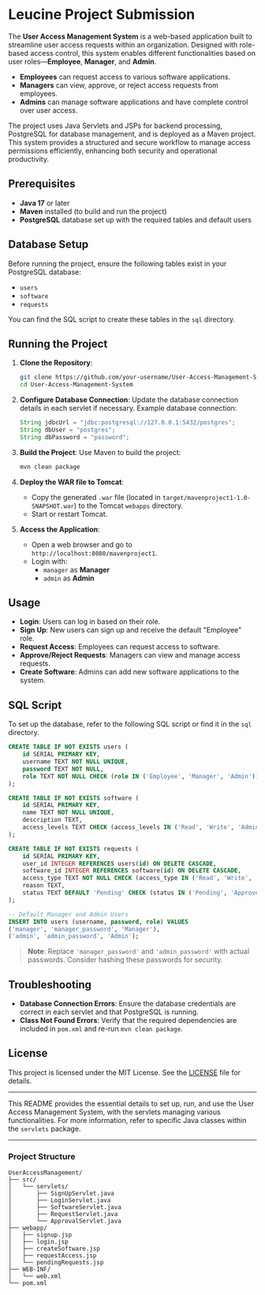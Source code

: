 # Leucine Project Submission

The **User Access Management System** is a web-based application built to streamline user access requests within an organization. Designed with role-based access control, this system enables different functionalities based on user roles—**Employee**, **Manager**, and **Admin**. 

- **Employees** can request access to various software applications.
- **Managers** can view, approve, or reject access requests from employees.
- **Admins** can manage software applications and have complete control over user access.

The project uses Java Servlets and JSPs for backend processing, PostgreSQL for database management, and is deployed as a Maven project. This system provides a structured and secure workflow to manage access permissions efficiently, enhancing both security and operational productivity.


## Prerequisites

- **Java 17** or later
- **Maven** installed (to build and run the project)
- **PostgreSQL** database set up with the required tables and default users

## Database Setup

Before running the project, ensure the following tables exist in your PostgreSQL database:

- `users`
- `software`
- `requests`

You can find the SQL script to create these tables in the `sql` directory.

## Running the Project

1. **Clone the Repository**:
   ```bash
   git clone https://github.com/your-username/User-Access-Management-System.git
   cd User-Access-Management-System
   ```

2. **Configure Database Connection**:
   Update the database connection details in each servlet if necessary. Example database connection:
   ```java
   String jdbcUrl = "jdbc:postgresql://127.0.0.1:5432/postgres";
   String dbUser = "postgres";
   String dbPassword = "password";
   ```

3. **Build the Project**:
   Use Maven to build the project:
   ```bash
   mvn clean package
   ```

4. **Deploy the WAR file to Tomcat**:
   - Copy the generated `.war` file (located in `target/mavenproject1-1.0-SNAPSHOT.war`) to the Tomcat `webapps` directory.
   - Start or restart Tomcat.

5. **Access the Application**:
   - Open a web browser and go to `http://localhost:8080/mavenproject1`.
   - Login with:
     - `manager` as **Manager**
     - `admin` as **Admin**

## Usage

- **Login**: Users can log in based on their role.
- **Sign Up**: New users can sign up and receive the default "Employee" role.
- **Request Access**: Employees can request access to software.
- **Approve/Reject Requests**: Managers can view and manage access requests.
- **Create Software**: Admins can add new software applications to the system.

## SQL Script

To set up the database, refer to the following SQL script or find it in the `sql` directory.

```sql
CREATE TABLE IF NOT EXISTS users (
    id SERIAL PRIMARY KEY,
    username TEXT NOT NULL UNIQUE,
    password TEXT NOT NULL,
    role TEXT NOT NULL CHECK (role IN ('Employee', 'Manager', 'Admin'))
);

CREATE TABLE IF NOT EXISTS software (
    id SERIAL PRIMARY KEY,
    name TEXT NOT NULL UNIQUE,
    description TEXT,
    access_levels TEXT CHECK (access_levels IN ('Read', 'Write', 'Admin'))
);

CREATE TABLE IF NOT EXISTS requests (
    id SERIAL PRIMARY KEY,
    user_id INTEGER REFERENCES users(id) ON DELETE CASCADE,
    software_id INTEGER REFERENCES software(id) ON DELETE CASCADE,
    access_type TEXT NOT NULL CHECK (access_type IN ('Read', 'Write', 'Admin')),
    reason TEXT,
    status TEXT DEFAULT 'Pending' CHECK (status IN ('Pending', 'Approved', 'Rejected'))
);

-- Default Manager and Admin Users
INSERT INTO users (username, password, role) VALUES
('manager', 'manager_password', 'Manager'),
('admin', 'admin_password', 'Admin');
```

> **Note**: Replace `'manager_password'` and `'admin_password'` with actual passwords. Consider hashing these passwords for security.

## Troubleshooting

- **Database Connection Errors**: Ensure the database credentials are correct in each servlet and that PostgreSQL is running.
- **Class Not Found Errors**: Verify that the required dependencies are included in `pom.xml` and re-run `mvn clean package`.

## License

This project is licensed under the MIT License. See the [LICENSE](LICENSE) file for details.

---

This README provides the essential details to set up, run, and use the User Access Management System, with the servlets managing various functionalities. For more information, refer to specific Java classes within the `servlets` package.


---

### Project Structure



```
UserAccessManagement/
├── src/
│   └── servlets/
│       ├── SignUpServlet.java
│       ├── LoginServlet.java
│       ├── SoftwareServlet.java
│       ├── RequestServlet.java
│       └── ApprovalServlet.java
├── webapp/
│   ├── signup.jsp
│   ├── login.jsp
│   ├── createSoftware.jsp
│   ├── requestAccess.jsp
│   └── pendingRequests.jsp
├── WEB-INF/
│   └── web.xml
└── pom.xml
```
